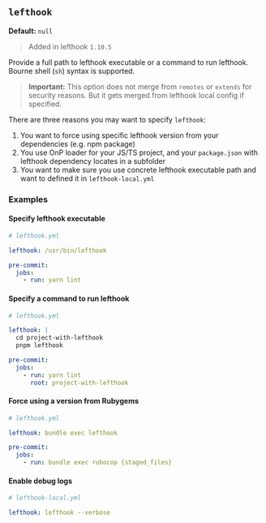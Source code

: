## `lefthook`

**Default:** `null`

> Added in lefthook `1.10.5`

Provide a full path to lefthook executable or a command to run lefthook. Bourne shell (`sh`) syntax is supported.

> **Important:** This option does not merge from `remotes` or `extends` for security reasons. But it gets merged from lefthook local config if specified.

There are three reasons you may want to specify `lefthook`:

1. You want to force using specific lefthook version from your dependencies (e.g. npm package)
1. You use OnP loader for your JS/TS project, and your `package.json` with lefthook dependency locates in a subfolder
1. You want to make sure you use concrete lefthook executable path and want to defined it in `lefthook-local.yml`

### Examples

#### Specify lefthook executable

```yml
# lefthook.yml

lefthook: /usr/bin/lefthook

pre-commit:
  jobs:
    - run: yarn lint
```

#### Specify a command to run lefthook

```yml
# lefthook.yml

lefthook: |
  cd project-with-lefthook
  pnpm lefthook

pre-commit:
  jobs:
    - run: yarn lint
      root: project-with-lefthook
```

#### Force using a version from Rubygems

```yml
# lefthook.yml

lefthook: bundle exec lefthook

pre-commit:
  jobs:
    - run: bundle exec rubocop {staged_files}
```

#### Enable debug logs

```yml
# lefthook-local.yml

lefthook: lefthook --verbose
```
